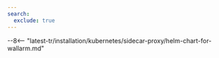 ```yaml
---
search:
  exclude: true
---
```


[sidecar-upgrade-docs]:               ../../../../updating-migrating/sidecar-proxy.md
[us-cloud-docs]:                      ../../../../about-wallarm/overview.md#cloud
[eu-cloud-docs]:                      ../../../../about-wallarm/overview.md#cloud
[configure-wallarm-mode-docs]:        ../../../../admin-en/configure-wallarm-mode.md
[filtration-mode-priorities-docs]:    ../../../../admin-en/configure-wallarm-mode.md#prioritization-of-methods
[libdetection-docs]:                  ../../../../about-wallarm/protecting-against-attacks.md#basic-set-of-detectors
[passive-detection-docs]:             ../../../../about-wallarm/detecting-vulnerabilities.md#passive-detection
[subscriptions-docs]:                 ../../../../about-wallarm/subscription-plans.md#core-subscription-plans
[active-threat-verification-docs]:    ../../../../about-wallarm/detecting-vulnerabilities.md#threat-replay-testing
[node-token-types]:                   ../../../../user-guides/nodes/nodes.md#api-and-node-tokens-for-node-creation
[denylist-docs]:                      ../../../../user-guides/ip-lists/overview.md
[denylist-view-events-docs]:          ../../../../user-guides/ip-lists/overview.md#requests-from-denylisted-ips
[api-spec-enforcement-docs]:          ../../../../api-specification-enforcement/overview.md

--8<-- "latest-tr/installation/kubernetes/sidecar-proxy/helm-chart-for-wallarm.md"